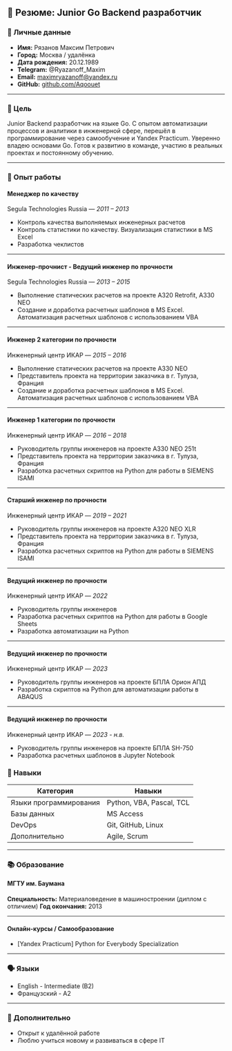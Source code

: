 ## 🧾 Резюме: Junior Go Backend разработчик

### 👤 Личные данные

- **Имя:** Рязанов Максим Петрович  
- **Город:** Москва / удалёнка  
- **Дата рождения:** 20.12.1989  
- **Telegram:** @Ryazanoff_Maxim
- **Email:** maximryazanoff@yandex.ru
- **GitHub:** [github.com/Aqoouet](https://github.com/Aqoouet/)   

---

### 🎯 Цель

Junior Backend разработчик на языке Go. С опытом автоматизации процессов и аналитики в инженерной сфере, перешёл в программирование через самообучение и Yandex Practicum. Уверенно владею основами Go. Готов к развитию в команде, участию в реальных проектах и постоянному обучению.

---

### 💼 Опыт работы

#### Менеджер по качеству  
Segula Technologies Russia — *2011 – 2013*  

- Контроль качества выполняемых инженерных расчетов  
- Контроль статистики по качеству. Визуализация статистики в MS Excel  
- Разработка чеклистов  

---

#### Инженер-прочнист - Ведущий инженер по прочности
Segula Technologies Russia — *2013 – 2015*  

- Выполнение статических расчетов на проекте A320 Retrofit, A330 NEO
- Создание и доработка расчетных шаблонов в MS Excel. Автоматизация расчетных шаблонов с использованием VBA

---

#### Инженер 2 категории по прочности 
Инженерный центр ИКАР — *2015 – 2016*  

- Выполнение статических расчетов на проекте A330 NEO
- Представитель проекта на территории заказчика в г. Тулуза, Франция
- Создание и доработка расчетных шаблонов в MS Excel. Автоматизация расчетных шаблонов с использованием VBA

---

#### Инженер 1 категории по прочности 
Инженерный центр ИКАР — *2016 – 2018*  

- Руководитель группы инженеров на проекте A330 NEO 251t
- Представитель проекта на территории заказчика в г. Тулуза, Франция
- Разработка расчетных скриптов на Python для работы в SIEMENS ISAMI

---

#### Старший инженер по прочности 
Инженерный центр ИКАР — *2019 – 2021*  

- Руководитель группы инженеров на проекте A320 NEO XLR
- Представитель проекта на территории заказчика в г. Тулуза, Франция
- Разработка расчетных скриптов на Python для работы в SIEMENS ISAMI

---

#### Ведущий инженер по прочности 
Инженерный центр ИКАР — *2022*  

- Руководитель группы инженеров
- Разработка расчетных скриптов на Python для работы в Google Sheets
- Разработка автоматизации на Python

---

#### Ведущий инженер по прочности 
Инженерный центр ИКАР — *2023*

- Руководитель группы инженеров на проекте БПЛА Орион АПД
- Разработка скриптов на Python для автоматизации работы в ABAQUS


---

#### Ведущий инженер по прочности 
Инженерный центр ИКАР — *2023 - н.в.*

- Руководитель группы инженеров на проекте БПЛА SH-750
- Разработка расчетных шаблонов в Jupyter Notebook

### 🧠 Навыки

| Категория              | Навыки                   |
| ---------------------- | ------------------------ |
| Языки программирования | Python, VBA, Pascal, TCL |
| Базы данных            | MS Access                |
| DevOps                 | Git, GitHub, Linux       |
| Дополнительно          | Agile, Scrum             |

---

### 📚 Образование

#### МГТУ им. Баумана 
**Специальность:** Материаловедение в машиностроении (диплом с отличием)
**Год окончания:** 2013


---

#### Онлайн-курсы / Самообразование

- [Yandex Practicum] Python for Everybody Specialization  


---

### 🗣 Языки

- English - Intermediate (B2)
- Французский - A2

---

### 📌 Дополнительно

- Открыт к удалённой работе  
- Люблю учиться новому и развиваться в сфере IT